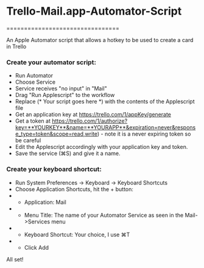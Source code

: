 # Trello-Mail.app-Automator-Script
================================

An Apple Automator script that allows a hotkey to be used to create a card in Trello 

### Create your automator script:
* Run Automator
* Choose Service
* Service receives "no input" in "Mail"
* Drag "Run Applescript" to the workflow
* Replace 	(* Your script goes here *) with the contents of the Applescript file
* Get an application key at https://trello.com/1/appKey/generate
* Get a token at https://trello.com/1/authorize?key=**YOURKEY**&name=**YOURAPP**&expiration=never&response_type=token&scope=read,write) - note it is a never expiring token so be careful
* Edit the Applescript accordingly with your application key and token.
* Save the service (⌘S) and give it a name.

### Create your keyboard shortcut:
* Run System Preferences -> Keyboard -> Keyboard Shortcuts
* Choose Application Shortcuts, hit the + button:
* * Application: Mail
* * Menu Title: The name of your Automator Service as seen in the Mail->Services menu
* * Keyboard Shortcut: Your choice, I use ⌘T 
* * Click Add

All set!
